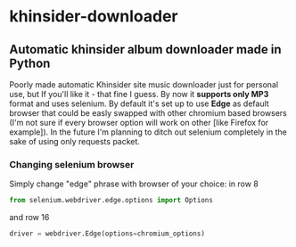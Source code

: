 # khinsider-downloader
## Automatic khinsider album downloader made in **Python**
Poorly made automatic Khinsider site music downloader just for personal use, but If you'll like it - that fine I guess.
By now it **supports only MP3** format and uses selenium.
By default it's set up to use **Edge** as default browser that could be easly swapped with other chromium based browsers (I'm not sure if every browser option will work on other [like Firefox for example]).
In the future I'm planning to ditch out selenium completely in the sake of using only requests packet.

### Changing selenium browser

Simply change "edge" phrase with browser of your choice:
in row 8
```python
from selenium.webdriver.edge.options import Options
```
and row 16
```python
driver = webdriver.Edge(options=chromium_options)
```
